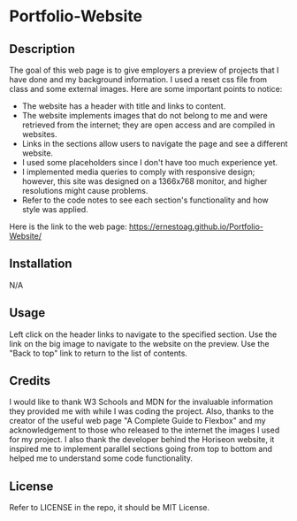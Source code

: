 # Portfolio-Website

## Description

The goal of this web page is to give employers a preview of projects that I have done and my background information. I used a reset css file from class and some external images. Here are some important points to notice: 

* The website has a header with title and links to content.
* The website implements images that do not belong to me and were retrieved from the internet; they are open access and are compiled in websites.
* Links in the sections allow users to navigate the page and see a different website.
* I used some placeholders since I don't have too much experience yet.
* I implemented media queries to comply with responsive design; however, this site was designed on a 1366x768 monitor, and higher resolutions might cause problems.
* Refer to the code notes to see each section's functionality and how style was applied.
  
 Here is the link to the web page:  https://ernestoag.github.io/Portfolio-Website/
 
## Installation

N/A

## Usage

Left click on the header links to navigate to the specified section. Use the link on the big image to navigate to the website on the preview. Use the "Back to top" link to return to the list of contents.

## Credits

I would like to thank W3 Schools and MDN for the invaluable information they provided me with while I was coding the project. Also, thanks to the creator of the useful web page "A Complete Guide to Flexbox" and my acknowledgement to those who released to the internet the images I used for my project. I also thank the developer behind the Horiseon website, it inspired me to implement parallel sections going from top to bottom and helped me to understand some code functionality.

## License

Refer to LICENSE in the repo, it should be MIT License.
